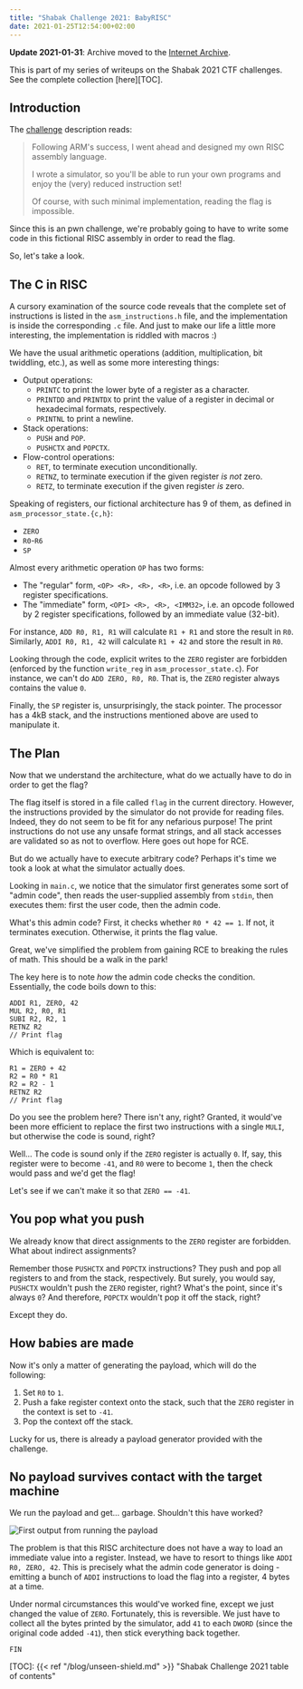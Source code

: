 ```yaml
---
title: "Shabak Challenge 2021: BabyRISC"
date: 2021-01-25T12:54:00+02:00
---
```


**Update 2021-01-31**: Archive moved to the [Internet Archive][Challenge].

This is part of my series of writeups on the Shabak 2021 CTF challenges.
See the complete collection [here][TOC].

## Introduction

The [challenge][Challenge] description reads:

> Following ARM's success, I went ahead and designed my own RISC assembly language.
>
> I wrote a simulator, so you'll be able to run your own programs and enjoy
> the (very) reduced instruction set!
>
> Of course, with such minimal implementation, reading the flag is impossible.

Since this is an pwn challenge, we're probably going to have to write some code
in this fictional RISC assembly in order to read the flag.

So, let's take a look.

## The C in RISC

A cursory examination of the source code reveals that the complete set of instructions
is listed in the `asm_instructions.h` file, and the implementation is inside the
corresponding `.c` file. And just to make our life a little more interesting,
the implementation is riddled with macros :)

We have the usual arithmetic operations (addition, multiplication, bit twiddling, etc.),
as well as some more interesting things:
- Output operations:
  - `PRINTC` to print the lower byte of a register as a character.
  - `PRINTDD` and `PRINTDX` to print the value of a register in decimal or hexadecimal
    formats, respectively.
  - `PRINTNL` to print a newline.
- Stack operations:
  - `PUSH` and `POP`.
  - `PUSHCTX` and `POPCTX`.
- Flow-control operations:
  - `RET`, to terminate execution unconditionally.
  - `RETNZ`, to terminate execution if the given register _is not_ zero.
  - `RETZ`, to terminate execution if the given register _is_ zero.

Speaking of registers, our fictional architecture has 9 of them, as defined in
`asm_processor_state.{c,h}`:
- `ZERO`
- `R0`-`R6`
- `SP`

Almost every arithmetic operation `OP` has two forms:
- The "regular" form, `<OP> <R>, <R>, <R>`, i.e. an opcode followed by
  3 register specifications.
- The "immediate" form, `<OPI> <R>, <R>, <IMM32>`, i.e. an opcode followed by
  2 register specifications, followed by an immediate value (32-bit).

For instance, `ADD R0, R1, R1` will calculate `R1 + R1` and store the result in `R0`.
Similarly, `ADDI R0, R1, 42` will calculate `R1 + 42` and store the result in `R0`.

Looking through the code, explicit writes to the `ZERO` register are forbidden
(enforced by the function `write_reg` in `asm_processor_state.c`). For instance,
we can't do `ADD ZERO, R0, R0`. That is, the `ZERO` register always contains the value
`0`.

Finally, the `SP` register is, unsurprisingly, the stack pointer. The processor has
a 4kB stack, and the instructions mentioned above are used to manipulate it.

## The Plan

Now that we understand the architecture, what do we actually have to do in order to
get the flag?

The flag itself is stored in a file called `flag` in the current directory. However,
the instructions provided by the simulator do not provide for reading files. Indeed,
they do not seem to be fit for any nefarious purpose! The print instructions do not use
any unsafe format strings, and all stack accesses are validated so as not to overflow.
Here goes out hope for RCE.

But do we actually have to execute arbitrary code? Perhaps it's time we took a look
at what the simulator actually does.

Looking in `main.c`, we notice that the simulator first generates some sort of
"admin code", then reads the user-supplied assembly from `stdin`, then executes
them: first the user code, then the admin code.

What's this admin code? First, it checks whether `R0 * 42 == 1`. If not, it terminates
execution. Otherwise, it prints the flag value.

Great, we've simplified the problem from gaining RCE to breaking the rules of math.
This should be a walk in the park!

The key here is to note _how_ the admin code checks the condition. Essentially,
the code boils down to this:

```
ADDI R1, ZERO, 42
MUL R2, R0, R1
SUBI R2, R2, 1
RETNZ R2
// Print flag
```

Which is equivalent to:

```
R1 = ZERO + 42
R2 = R0 * R1
R2 = R2 - 1
RETNZ R2
// Print flag
```

Do you see the problem here? There isn't any, right? Granted, it would've been more
efficient to replace the first two instructions with a single `MULI`, but otherwise
the code is sound, right?

Well... The code is sound only if the `ZERO` register is actually `0`. If, say,
this register were to become `-41`, and `R0` were to become `1`, then the check
would pass and we'd get the flag!

Let's see if we can't make it so that `ZERO == -41`.

## You pop what you push

We already know that direct assignments to the `ZERO` register are forbidden.
What about indirect assignments?

Remember those `PUSHCTX` and `POPCTX` instructions? They push and pop all registers
to and from the stack, respectively. But surely, you would say, `PUSHCTX` wouldn't push
the `ZERO` register, right? What's the point, since it's always `0`? And therefore,
`POPCTX` wouldn't pop it off the stack, right?

Except they do.

## How babies are made

Now it's only a matter of generating the payload, which will do the following:
1. Set `R0` to `1`.
2. Push a fake register context onto the stack, such that the `ZERO` register in the
   context is set to `-41`.
3. Pop the context off the stack.

Lucky for us, there is already a payload generator provided with the challenge.

## No payload survives contact with the target machine

We run the payload and get... garbage. Shouldn't this have worked?

![First output from running the payload](/img/baby-risc-gibberish.png)

The problem is that this RISC architecture does not have a way to load an immediate
value into a register. Instead, we have to resort to things like `ADDI R0, ZERO, 42`.
This is precisely what the admin code generator is doing - emitting a bunch of
`ADDI` instructions to load the flag into a register, 4 bytes at a time.

Under normal circumstances this would've worked fine, except we just changed the value
of `ZERO`. Fortunately, this is reversible. We just have to collect all the bytes
printed by the simulator, add `41` to each `DWORD` (since the original code
added `-41`), then stick everything back together.

`FIN`


[TOC]: {{< ref "/blog/unseen-shield.md" >}}
    "Shabak Challenge 2021 table of contents"

[Challenge]: https://archive.org/download/shabak-challenge-2021/shabak-challenge-2021.zip/
    "BabyRISC challenge files"
